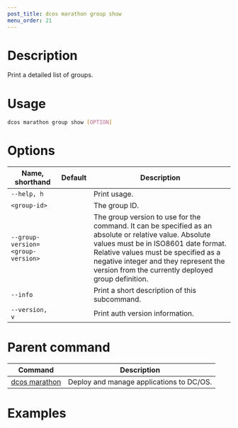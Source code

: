 ```yaml
---
post_title: dcos marathon group show
menu_order: 21
---
```


# Description
Print a detailed list of groups.

# Usage

```bash
dcos marathon group show [OPTION]
```

# Options

| Name, shorthand | Default | Description |
|---------|-------------|-------------|
| `--help, h`   |             |  Print usage. |
| `<group-id>`   |             |  The group ID. |
| `--group-version=<group-version>`   |             |  The group version to use for the command. It can be specified as an absolute or relative value. Absolute values must be in ISO8601 date format. Relative values must be specified as a negative integer and they represent the version from the currently deployed group definition. |
| `--info`   |             |  Print a short description of this subcommand. |
| `--version, v`   |             | Print auth version information. |

# Parent command

| Command | Description |
|---------|-------------|
| [dcos marathon](/docs/1.9/usage/cli/command-reference/dcos-marathon/) | Deploy and manage applications to DC/OS. |

# Examples